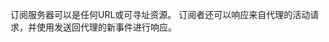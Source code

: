 <!-- Snippet used in the following topics:
- /docs/concepts/eventing-resources/brokers.md
-->

订阅服务器可以是任何URL或可寻址资源。
订阅者还可以响应来自代理的活动请求，并使用发送回代理的新事件进行响应。